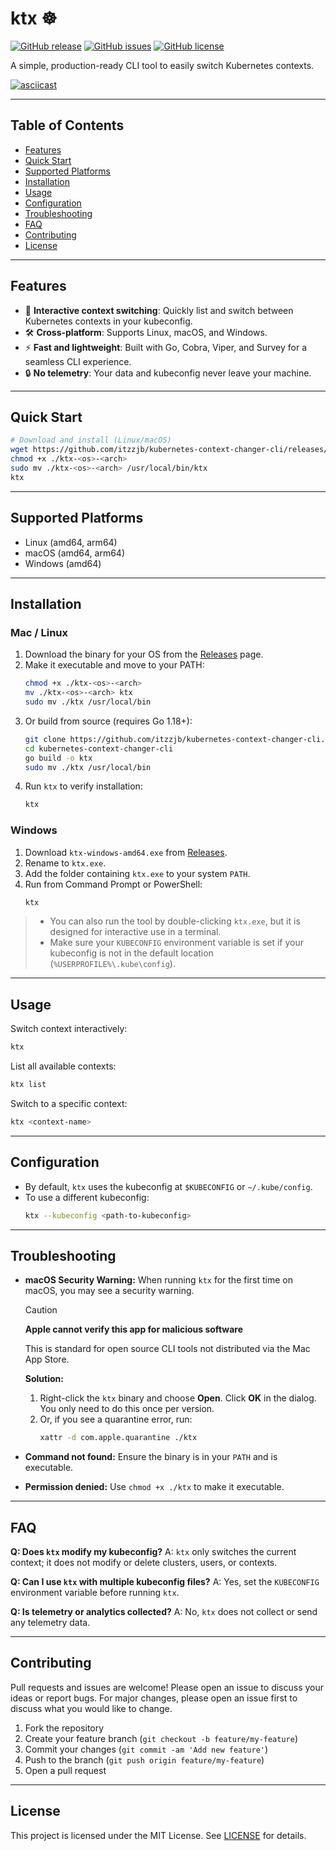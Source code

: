# ktx ☸️

[![GitHub release](https://img.shields.io/github/v/release/itzzjb/kubernetes-context-changer-cli)](https://github.com/itzzjb/kubernetes-context-changer-cli/releases)
[![GitHub issues](https://img.shields.io/github/issues/itzzjb/kubernetes-context-changer-cli)](https://github.com/itzzjb/kubernetes-context-changer-cli/issues)
[![GitHub license](https://img.shields.io/github/license/itzzjb/kubernetes-context-changer-cli)](LICENSE)

A simple, production-ready CLI tool to easily switch Kubernetes contexts.

[![asciicast](https://asciinema.org/a/AXH4Oy2RoQKhzeN3oV9dFrZ4Y.svg)](https://asciinema.org/a/AXH4Oy2RoQKhzeN3oV9dFrZ4Y?t=1)

---

## Table of Contents
- [Features](#features)
- [Quick Start](#quick-start)
- [Supported Platforms](#supported-platforms)
- [Installation](#installation)
- [Usage](#usage)
- [Configuration](#configuration)
- [Troubleshooting](#troubleshooting)
- [FAQ](#faq)
- [Contributing](#contributing)
- [License](#license)

---

## Features
- 🚀 **Interactive context switching**: Quickly list and switch between Kubernetes contexts in your kubeconfig.
- 🛠️ **Cross-platform**: Supports Linux, macOS, and Windows.
- ⚡ **Fast and lightweight**: Built with Go, Cobra, Viper, and Survey for a seamless CLI experience.
- 🔒 **No telemetry**: Your data and kubeconfig never leave your machine.

---

## Quick Start

```sh
# Download and install (Linux/macOS)
wget https://github.com/itzzjb/kubernetes-context-changer-cli/releases/latest/download/ktx-<os>-<arch>
chmod +x ./ktx-<os>-<arch>
sudo mv ./ktx-<os>-<arch> /usr/local/bin/ktx
ktx
```

---

## Supported Platforms
- Linux (amd64, arm64)
- macOS (amd64, arm64)
- Windows (amd64)

---

## Installation

### Mac / Linux
1. Download the binary for your OS from the [Releases](https://github.com/itzzjb/kubernetes-context-changer-cli/releases) page.
2. Make it executable and move to your PATH:
   ```sh
   chmod +x ./ktx-<os>-<arch>
   mv ./ktx-<os>-<arch> ktx
   sudo mv ./ktx /usr/local/bin
   ```
3. Or build from source (requires Go 1.18+):
   ```sh
   git clone https://github.com/itzzjb/kubernetes-context-changer-cli.git
   cd kubernetes-context-changer-cli
   go build -o ktx
   sudo mv ./ktx /usr/local/bin
   ```
4. Run `ktx` to verify installation:
   ```sh
   ktx
   ```

### Windows
1. Download `ktx-windows-amd64.exe` from [Releases](https://github.com/itzzjb/kubernetes-context-changer-cli/releases).
2. Rename to `ktx.exe`.
3. Add the folder containing `ktx.exe` to your system `PATH`.
4. Run from Command Prompt or PowerShell:
   ```sh
   ktx
   ```
> - You can also run the tool by double-clicking `ktx.exe`, but it is designed for interactive use in a terminal.
> - Make sure your `KUBECONFIG` environment variable is set if your kubeconfig is not in the default location (`%USERPROFILE%\.kube\config`).

---

## Usage

Switch context interactively:
```sh
ktx
```

List all available contexts:
```sh
ktx list
```

Switch to a specific context:
```sh
ktx <context-name>
```

---

## Configuration

- By default, `ktx` uses the kubeconfig at `$KUBECONFIG` or `~/.kube/config`.
- To use a different kubeconfig:
  ```sh
  ktx --kubeconfig <path-to-kubeconfig>
  ```

---

## Troubleshooting

- **macOS Security Warning:**
  When running `ktx` for the first time on macOS, you may see a security warning.
  > [!CAUTION]
  > **Apple cannot verify this app for malicious software**
  >
  > This is standard for open source CLI tools not distributed via the Mac App Store.
  >
  > **Solution:**
  > 1. Right-click the `ktx` binary and choose **Open**. Click **OK** in the dialog. You only need to do this once per version.
  > 2. Or, if you see a quarantine error, run:
  >    ```sh
  >    xattr -d com.apple.quarantine ./ktx
  >    ```

- **Command not found:**
  Ensure the binary is in your `PATH` and is executable.

- **Permission denied:**
  Use `chmod +x ./ktx` to make it executable.

---

## FAQ

**Q: Does `ktx` modify my kubeconfig?**
A: `ktx` only switches the current context; it does not modify or delete clusters, users, or contexts.

**Q: Can I use `ktx` with multiple kubeconfig files?**
A: Yes, set the `KUBECONFIG` environment variable before running `ktx`.

**Q: Is telemetry or analytics collected?**
A: No, `ktx` does not collect or send any telemetry data.

---

## Contributing

Pull requests and issues are welcome! Please open an issue to discuss your ideas or report bugs. For major changes, please open an issue first to discuss what you would like to change.

1. Fork the repository
2. Create your feature branch (`git checkout -b feature/my-feature`)
3. Commit your changes (`git commit -am 'Add new feature'`)
4. Push to the branch (`git push origin feature/my-feature`)
5. Open a pull request

---

## License

This project is licensed under the MIT License. See [LICENSE](LICENSE) for details.
